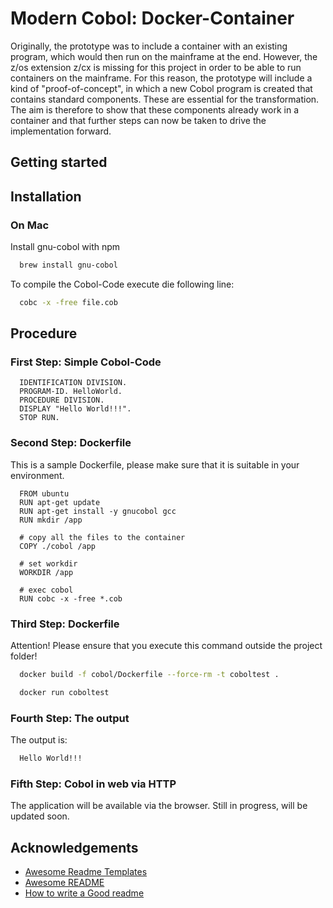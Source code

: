 # Modern Cobol: Docker-Container 

Originally, the prototype was to include a container with an existing program, which would then run on the mainframe at the end. However, the z/os extension z/cx is missing for this project in order to be able to run containers on the mainframe. For this reason, the prototype will include a kind of "proof-of-concept", in which a new Cobol program is created that contains standard components. These are essential for the transformation. The aim is therefore to show that these components already work in a container and that further steps can now be taken to drive the implementation forward.

## Getting started
## Installation

### On Mac
Install gnu-cobol with npm

```bash
  brew install gnu-cobol
```

To compile the Cobol-Code execute die following line:

```bash
  cobc -x -free file.cob
```
## Procedure

### First Step: Simple Cobol-Code ###

```cobol
  IDENTIFICATION DIVISION.
  PROGRAM-ID. HelloWorld.
  PROCEDURE DIVISION.
  DISPLAY "Hello World!!!".
  STOP RUN.
```

### Second Step: Dockerfile ###

This is a sample Dockerfile, please make sure that it is suitable in your environment.

```docker
  FROM ubuntu
  RUN apt-get update
  RUN apt-get install -y gnucobol gcc
  RUN mkdir /app

  # copy all the files to the container
  COPY ./cobol /app

  # set workdir
  WORKDIR /app

  # exec cobol
  RUN cobc -x -free *.cob
```

### Third Step: Dockerfile ###

Attention! Please ensure that you execute this command outside the project folder!

```bash
  docker build -f cobol/Dockerfile --force-rm -t coboltest .
```
```bash
  docker run coboltest
```

### Fourth Step: The output ###

The output is:

```bash
  Hello World!!!
```

### Fifth Step: Cobol in web via HTTP ###

The application will be available via the browser. Still in progress, will be updated soon.

## Acknowledgements

 - [Awesome Readme Templates](https://awesomeopensource.com/project/elangosundar/awesome-README-templates)
 - [Awesome README](https://github.com/matiassingers/awesome-readme)
 - [How to write a Good readme](https://bulldogjob.com/news/449-how-to-write-a-good-readme-for-your-github-project)

